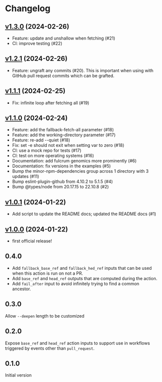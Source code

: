 # Changelog

## [v1.3.0] (2024-02-26)

- Feature: update and unshallow when fetching (#21)
- CI: improve testing (#22)

[v1.3.0]: https://github.com/fulcrumgenomics/fetch-through-merge-base/releases/tag/v1.3.0

## [v1.2.1] (2024-02-26)

- Feature: ungraft any commits (#20). This is important when using with GitHub pull request commits which can be grafted.

[v1.2.1]: https://github.com/fulcrumgenomics/fetch-through-merge-base/releases/tag/v1.2.1

## [v1.1.1] (2024-02-25)

- Fix: infinite loop after fetching all (#19)

[v1.1.1]: https://github.com/fulcrumgenomics/fetch-through-merge-base/releases/tag/v1.1.1

## [v1.1.0] (2024-02-24)

- Feature: add the fallback-fetch-all parameter (#18)
- Feature: add the working-directory parameter (#17)
- Feature: re-add --quiet (#18)
- Fix: set -e should not exit when setting var to zero (#18)
- CI: use a mock repo for tests (#17)
- CI: test on more operating systems (#16)
- Documentation: add fulcrum genomics more prominently (#6)
- Documentation: fix versions in the examples (#5)
- Bump the minor-npm-dependencies group across 1 directory with 3 updates (#11)
- Bump eslint-plugin-github from 4.10.2 to 5.1.5 (#4)
- Bump @types/node from 20.17.15 to 22.10.8 (#2)

[v1.1.0]: https://github.com/fulcrumgenomics/fetch-through-merge-base/releases/tag/v1.1.0

## [v1.0.1] (2024-01-22)

- Add script to update the README docs; updated the README docs (#1)

[v1.0.1]: https://github.com/fulcrumgenomics/fetch-through-merge-base/releases/tag/v1.0.1

## [v1.0.0] (2024-01-22)

- first official release!

[v1.0.0]: https://github.com/fulcrumgenomics/fetch-through-merge-base/releases/tag/v1.0.0

## 0.4.0

* Add `fallback_base_ref` and `fallback_hed_ref` inputs that can be used when this action is run on not a PR.
* Add `base_ref` and `head_ref` outputs that are computed during the action.
* Add `fail_after` input to avoid infinitely trying to find a common ancestor.

## 0.3.0

Allow `--deepen` length to be customized

## 0.2.0

Expose `base_ref` and `head_ref` action inputs to support use in workflows
triggered by events other than `pull_request`.

## 0.1.0

Initial version
